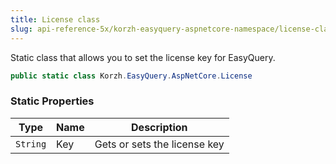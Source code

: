 ```yaml
---
title: License class
slug: api-reference-5x/korzh-easyquery-aspnetcore-namespace/license-class
---
```



Static class that allows you to set the license key for EasyQuery.
```csharp
public static class Korzh.EasyQuery.AspNetCore.License

```

### Static Properties

| Type | Name | Description | 
| --- | --- | --- | 
| `String` | Key | Gets or sets the license key |